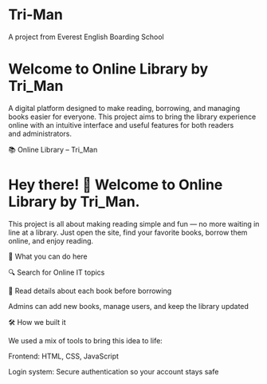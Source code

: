 # Tri-Man
A project from Everest English Boarding School


# Welcome to Online Library by Tri_Man
A digital platform designed to make reading, borrowing, and managing books easier for everyone. This project aims to bring the library experience online with an intuitive interface and useful features for both readers and administrators.

📚 Online Library – Tri_Man

# Hey there! 👋 Welcome to Online Library by Tri_Man.
This project is all about making reading simple and fun — no more waiting in line at a library. Just open the site, find your favorite books, borrow them online, and enjoy reading.

🌟 What you can do here

🔍 Search for Online IT topics

📖 Read details about each book before borrowing

 
 
 Admins can add new books, manage users, and keep the library updated

🛠 How we built it

We used a mix of tools to bring this idea to life:

Frontend: HTML, CSS, JavaScript 

Login system: Secure authentication so your account stays safe
